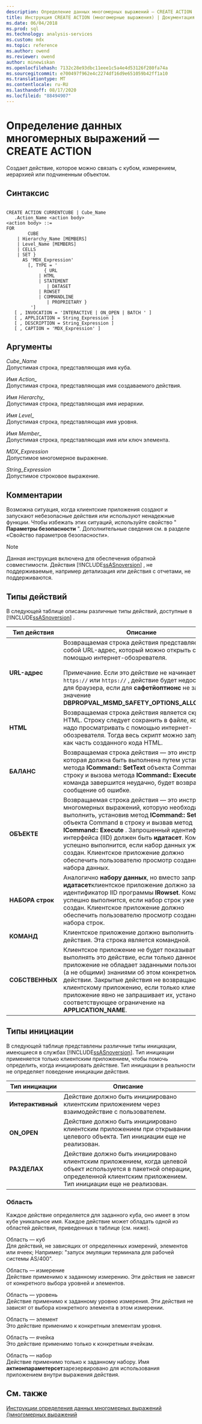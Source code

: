 ```yaml
---
description: Определение данных многомерных выражений — CREATE ACTION
title: Инструкция CREATE ACTION (многомерные выражения) | Документация Майкрософт
ms.date: 06/04/2018
ms.prod: sql
ms.technology: analysis-services
ms.custom: mdx
ms.topic: reference
ms.author: owend
ms.reviewer: owend
author: minewiskan
ms.openlocfilehash: 7132c28e93dbc11eee1c5a4e4d53126f280fa74a
ms.sourcegitcommit: e700497f962e4c2274df16d9e651059b42ff1a10
ms.translationtype: MT
ms.contentlocale: ru-RU
ms.lasthandoff: 08/17/2020
ms.locfileid: "88494907"
---
```

# <a name="mdx-data-definition---create-action"></a>Определение данных многомерных выражений — CREATE ACTION


  Создает действие, которое можно связать с кубом, измерением, иерархией или подчиненным объектом.  
  
## <a name="syntax"></a>Синтаксис  
  
```  
  
CREATE ACTION CURRENTCUBE | Cube_Name  
   .Action_Name <action body>  
<action body> ::=   
FOR   
        CUBE   
    | Hierarchy_Name [MEMBERS]   
    | Level_Name [MEMBERS]   
    | CELLS   
    | SET }   
      AS 'MDX_Expression'   
        [, TYPE = '  
              { URL   
            | HTML   
            | STATEMENT   
               | DATASET   
            | ROWSET   
            | COMMANDLINE   
               | PROPRIETARY }   
         ']  
   [ , INVOCATION = 'INTERACTIVE | ON_OPEN | BATCH ' ]  
   [ , APPLICATION = String_Expression ]  
   [ , DESCRIPTION = String_Expression ]  
   [ , CAPTION = 'MDX_Expression' ]  
```  
  
## <a name="arguments"></a>Аргументы  
 *Cube_Name*  
 Допустимая строка, представляющая имя куба.  
  
 *Имя Action_*  
 Допустимая строка, представляющая имя создаваемого действия.  
  
 *Имя Hierarchy_*  
 Допустимая строка, представляющая имя иерархии.  
  
 *Имя Level_*  
 Допустимая строка, представляющая имя уровня.  
  
 *Имя Member_*  
 Допустимая строка, представляющая имя или ключ элемента.  
  
 *MDX_Expression*  
 Допустимое многомерное выражение.  
  
 *String_Expression*  
 Допустимое строковое выражение.  
  
## <a name="remarks"></a>Комментарии  
 Возможна ситуация, когда клиентские приложения создают и запускают небезопасные действия или используют ненадежные функции. Чтобы избежать этих ситуаций, используйте свойство " **Параметры безопасности** ". Дополнительные сведения см. в разделе «Свойство параметров безопасности».  
  
> [!NOTE]  
>  Данная инструкция включена для обеспечения обратной совместимости. Действия [!INCLUDE[ssASnoversion](../includes/ssasnoversion-md.md)] , не поддерживаемые, например детализация или действия с отчетами, не поддерживаются.  
  
## <a name="action-types"></a>Типы действий  
 В следующей таблице описаны различные типы действий, доступные в [!INCLUDE[ssASnoversion](../includes/ssasnoversion-md.md)] .  
  
|Тип действия|Описание|  
|-----------------|-----------------|  
|**URL-адрес**|Возвращаемая строка действия представляет собой URL-адрес, который можно открыть с помощью интернет-обозревателя.<br /><br /> Примечание. Если это действие не начинается с `https://` или `https://` , действие будет недоступно для браузера, если для **сафетйоптионс** не задано значение **DBPROPVAL_MSMD_SAFETY_OPTIONS_ALLOW_ALL**.|  
|**HTML**|Возвращаемая строка действия является скриптом HTML. Строку следует сохранить в файле, который надо просматривать с помощью интернет-обозревателя. Тогда весь скрипт можно запускать как часть созданного кода HTML.|  
|**БАЛАНС**|Возвращаемая строка действия — это инструкция, которая должна быть выполнена путем установки метода **ICommand:: SetText** объекта Command в строку и вызова метода **ICommand:: Execute**. Если команда завершится неудачно, будет возвращено сообщение об ошибке.|  
|**ОБЪЕКТЕ**|Возвращаемая строка действия — это инструкция многомерных выражений, которую необходимо выполнить, установив метод **ICommand:: SetText** объекта Command в строку и вызвав метод **ICommand:: Execute** . Запрошенный идентификатор интерфейса (IID) должен быть **идатасет**. Команда успешно выполнится, если набор данных уже был создан. Клиентское приложение должно обеспечить пользователю просмотр созданного набора данных.|  
|**НАБОРА строк**|Аналогично **набору данных**, но вместо запроса IID **идатасет**клиентское приложение должно запросить идентификатор IID программы **IRowset**. Команда успешно выполнится, если набор строк уже был создан. Клиентское приложение должно обеспечить пользователю просмотр созданного набора строк.|  
|**КОМАНД**|Клиентское приложение должно выполнить строку действия. Эта строка является командной.|  
|**СОБСТВЕННЫХ**|Клиентское приложение не будет показывать или выполнять это действие, если только данное приложение не обладает заданными пользователем (а не общими) знаниями об этом конкретном действии. Закрытые действия не возвращаются клиентскому приложению, если только клиентское приложение явно не запрашивает их, установив соответствующее ограничение на **APPLICATION_NAME**.|  
  
## <a name="invocation-types"></a>Типы инициации  
 В следующей таблице представлены различные типы инициации, имеющиеся в службах [!INCLUDE[ssASnoversion](../includes/ssasnoversion-md.md)]. Тип инициации применяется только клиентским приложением, чтобы помочь определить, когда инициировать действие. Тип инициации в реальности не определяет поведение инициации действия.  
  
|Тип инициации|Описание|  
|---------------------|-----------------|  
|**Интерактивный**|Действие должно быть инициировано клиентским приложением через взаимодействие с пользователем.|  
|**ON_OPEN**|Действие должно быть инициировано клиентским приложением при открывании целевого объекта. Тип инициации еще не реализован.|  
|**РАЗДЕЛАХ**|Действие должно быть инициировано клиентским приложением, когда целевой объект используется в пакетной операции, определенной клиентским приложением.  Тип инициации еще не реализован.|  
  
### <a name="scope"></a>Область  
 Каждое действие определяется для заданного куба, оно имеет в этом кубе уникальное имя. Каждое действие может обладать одной из областей действия, приведенных в таблице (см. ниже).  
  
 Область — куб  
 Для действий, не зависящих от определенных измерений, элементов или ячеек; Например: "запуск эмуляции терминала для рабочей системы AS/400".  
  
 Область — измерение  
 Действие применимо к заданному измерению. Эти действия не зависят от конкретного выбора уровней и элементов.  
  
 Область — уровень  
 Действие применимо к заданному уровню измерения. Эти действия не зависят от выбора конкретного элемента в этом измерении.  
  
 Область — элемент  
 Это действие применимо к конкретным элементам уровня.  
  
 Область — ячейка  
 Это действие применимо только к конкретным ячейкам.  
  
 Область — набор  
 Действие применимо только к заданному набору. Имя **актионпараметерсет**зарезервировано для использования приложением внутри выражения действия.  
  
## <a name="see-also"></a>См. также  
 [Инструкции определения данных многомерных выражений &#40;&#41;многомерных выражений ](../mdx/mdx-data-definition-statements-mdx.md)  
  
  

